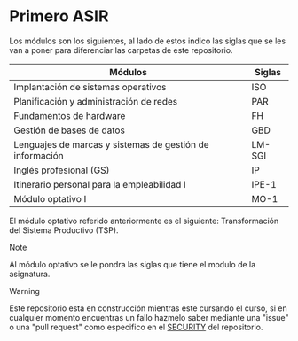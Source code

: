 # Primero ASIR

Los módulos son los siguientes, al lado de estos indico las siglas que se les van a poner para diferenciar las carpetas de este repositorio.

| Módulos | Siglas |
| --- | --- |
| Implantación de sistemas operativos | ISO |
| Planificación y administración de redes | PAR |
| Fundamentos de hardware | FH |
| Gestión de bases de datos | GBD |
| Lenguajes de marcas y sistemas de gestión de información | LM-SGI |
| Inglés profesional (GS) | IP |
| Itinerario personal para la empleabilidad I | IPE-1 |
| Módulo optativo I | MO-1 |

El módulo optativo referido anteriormente es el siguiente: Transformación del Sistema Productivo (TSP).

>[!NOTE]
> Al módulo optativo se le pondra las siglas que tiene el modulo de la asignatura.

>[!WARNING]
>Este repositorio esta en construcción mientras este cursando el curso, si en cualquier momento encuentras un fallo hazmelo saber mediante una "issue" o una "pull request" como especifico en el [SECURITY](https://github.com/N0EV/apuntes-asir/blob/9a59798826490fee778c7a585de24d7177c14208/SECURITY.md) del repositorio.

